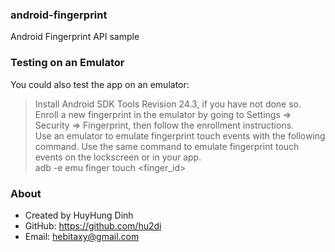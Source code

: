 ### android-fingerprint
Android Fingerprint API sample

### Testing on an Emulator
You could also test the app on an emulator:<br>
> Install Android SDK Tools Revision 24.3, if you have not done so.<br>
> Enroll a new fingerprint in the emulator by going to Settings ⇒ Security ⇒ Fingerprint, then follow the enrollment instructions.<br>
> Use an emulator to emulate fingerprint touch events with the following command. Use the same command to emulate fingerprint touch events on the lockscreen or in your app.<br>
adb -e emu finger touch <finger_id>

### About
- Created by HuyHung Dinh
- GitHub: https://github.com/hu2di
- Email: hebitaxy@gmail.com
